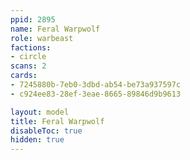 ```yaml
---
ppid: 2895
name: Feral Warpwolf
role: warbeast
factions:
- circle
scans: 2
cards:
- 7245880b-7eb0-3dbd-ab54-be73a937597c
- c924ee83-28ef-3eae-8665-89846d9b9613

layout: model
title: Feral Warpwolf
disableToc: true
hidden: true
---
```

